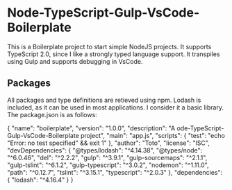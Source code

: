 # Node-TypeScript-Gulp-VsCode-Boilerplate

This is a Boilerplate project to start simple NodeJS 
projects. It supports TypeScript 2.0, since I like a 
strongly typed language support. It transpiles using 
Gulp and supports debugging in VsCode.

## Packages
All packages and type definitions are retieved using 
npm. Lodash is included, as it can be used in most 
applications. I consider it a basic library. The 
package.json is as follows:

{
  "name": "boilerplate",
  "version": "1.0.0",
  "description": "A ode-TypeScript-Gulp-VsCode-Boilerplate project",
  "main": "app.js",
  "scripts": {
    "test": "echo \"Error: no test specified\" && exit 1"
  },
  "author": "Toto",
  "license": "ISC",
  "devDependencies": {
    "@types/lodash": "^4.14.38",
    "@types/node": "^6.0.46",
    "del": "^2.2.2",
    "gulp": "^3.9.1",
    "gulp-sourcemaps": "^2.1.1",
    "gulp-tslint": "^6.1.2",
    "gulp-typescript": "^3.0.2",
    "nodemon": "^1.11.0",
    "path": "^0.12.7",
    "tslint": "^3.15.1",
    "typescript": "^2.0.3"
  },
  "dependencies": {
    "lodash": "^4.16.4"
  }
}

